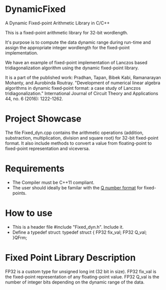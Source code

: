 # DynamicFixed
A Dynamic Fixed-point Arithmetic Library in C/C++ 

This is a fixed-point arithmetic library for 32-bit wordlength. 

It's purpose is to compute the data dynamic range during run-time and assign the appropriate integer wordlength for the fixed-point implementation.

We have an example of fixed-point implementation of Lanczos based tridiagonalization algorithm using the dynamic fixed-point library.

It is a part of the published work:
Pradhan, Tapan, Bibek Kabi, Ramanarayan Mohanty, and Aurobinda Routray. "Development of numerical linear algebra algorithms in dynamic fixed‐point format: a case study of Lanczos tridiagonalization." International Journal of Circuit Theory and Applications 44, no. 6 (2016): 1222-1262.

# Project Showcase
The file Fixed_dyn.cpp contains the arithmetic operations (addition, substraction, multiplication, division and square root) for 32-bit fixed-point format. It also include methods to convert a value from floating-point to fixed-point representation and viceversa.

# Requirements
  - The Compiler must be C++11 compliant.
  - The user should ideally be familar with the [Q number format](https://en.wikipedia.org/wiki/Q_(number_format)) for fixed-points.

# How to use
  - This is a header file #include "Fixed_dyn.h". Include it.
  - Define a typedef struct:
                      typedef struct {
					FP32 fix_val;
					FP32 Q_val;
				}QFrm;
				
# Fixed Point Library Description
FP32 is a custom type for unsigned long int (32 bit in size). FP32 fix_val is the fixed-point representation of any floating-point value. FP32 Q_val is the number of integer bits depending on the dynamic range of the data.   

